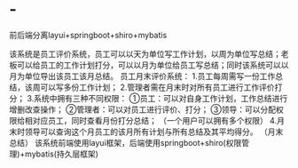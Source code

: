 # -
前后端分离layui+springboot+shiro+mybatis

该系统是员工评价系统，员工可以以天为单位写工作计划，以周为单位写总结；老板可以给员工的工作计划打分，可以以月为单位给员工写总结；同时该系统可以以月为单位导出该员工该月总结。
员工月末评价系统：
1.员工每周需写一份工作总结，该周可以写多份工作计划；
2.管理者需在月末时对所有员工进行工作评价打分；
3.系统中拥有三种不同权限：
①员工：可以对自身工作计划，工作总结进行增删改查操作；
②管理者：可以对员工进行评价、打分；
③领导：可以分配权限给相对应员工，同时查看月份打分总结；
（一个用户可以拥有多个权限）
4.月末时领导可以查询这个月员工的该月所有计划与所有总结及其平均得分。
（月末总结）
该系统前端使用layui框架，后端使用springboot+shiro(权限管理)+mybatis(持久层框架)
